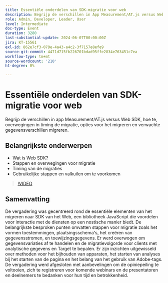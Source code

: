 ```yaml
---
title: Essentiële onderdelen van SDK-migratie voor web
description: Begrijp de verschillen in App Measurement/AT.js versus Web SDK, hoe te om, overwegingen in timing de migratie, opties voor het migreren en verwachte gegevensverschillen te migreren.Belangrijkste Punten van de Discussie - wat is SDK van het Web? De Stappen van de migratie en Overwegingen die de Migraties Gemeenschappelijke Misstappen en de Panden van de Migratie om te vermijden
role: Admin, Developer, Leader, User
level: Intermediate
doc-type: Event
duration: 3280
last-substantial-update: 2024-06-07T00:00:00Z
jira: KT-15561
exl-id: 862e7cf3-079e-4a43-a4c2-3f7157e8efe9
source-git-commit: 4471d715fb226701bdad95ffe2834e763451c7ea
workflow-type: tm+mt
source-wordcount: '210'
ht-degree: 0%

---
```


# Essentiële onderdelen van SDK-migratie voor web

Begrijp de verschillen in app Measurement/AT.js versus Web SDK, hoe te, overwegingen in timing de migratie, opties voor het migreren en verwachte gegevensverschillen migreren.

## Belangrijkste onderwerpen

* Wat is Web SDK?
* Stappen en overwegingen voor migratie
* Timing van de migraties
* Gebruikelijke stappen en valkuilen om te voorkomen

>[!VIDEO](https://video.tv.adobe.com/v/3429291/?learn=on)


## Samenvatting

De vergadering was gecentreerd rond de essentiële elementen van het migreren naar SDK van het Web, een bibliotheek JavaScript die voordelen voor interactie met de diensten op een nostische manier biedt. &#x200B;De belangrijkste besproken punten omvatten stappen voor migratie zoals het vormen toestemmingen, plaatsingsschema&#39;s, het creëren van gegevensstromen, en toewijzingsgegevens. Er werd overwogen om gegevensvariaties af te handelen en de migratievolgorde voor clients met analytische gegevens en Target te bepalen. Er zijn inzichten uitgewisseld over methoden voor het bijhouden van apparaten, het starten van analyses bij het starten van de pagina en het belang van het gebruik van Adobe-tags. De vergadering werd afgesloten met aanbevelingen om de opiniepeiling te voltooien, zich te registreren voor komende webinars en de presentatoren en deelnemers te bedanken voor hun tijd en betrokkenheid.